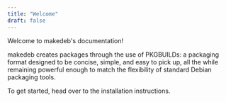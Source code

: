 ```yaml
---
title: "Welcome"
draft: false
---
```


Welcome to makedeb's documentation!

makedeb creates packages through the use of PKGBUILDs: a packaging format designed to be concise, simple, and easy to pick up, all the while remaining powerful enough to match the flexibility of standard Debian packaging tools.

To get started, head over to the installation instructions.
